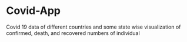 # Covid-App
Covid 19 data of different countries and some state wise visualization of confirmed, death, and recovered numbers of individual
